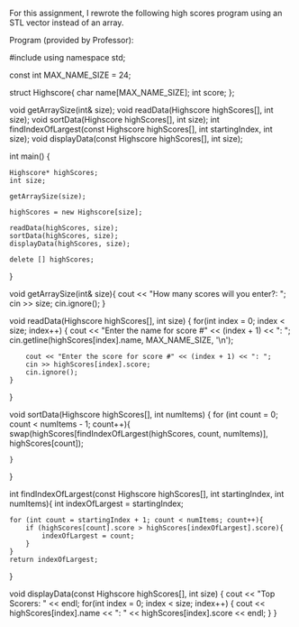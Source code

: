 For this assignment, I rewrote the following high scores program using an STL vector instead of an array.

Program (provided by Professor):

#include <iostream>
using namespace std;

const int MAX_NAME_SIZE = 24;

struct Highscore{
    char name[MAX_NAME_SIZE];
    int score;
};

void getArraySize(int& size);
void readData(Highscore highScores[], int size);
void sortData(Highscore highScores[], int size);
int findIndexOfLargest(const Highscore highScores[], int startingIndex, int size);
void displayData(const Highscore highScores[], int size);

int main()
{
    
    Highscore* highScores;
    int size;
    
    getArraySize(size);
    
    highScores = new Highscore[size];
    
    readData(highScores, size);
    sortData(highScores, size);
    displayData(highScores, size);
    
    delete [] highScores;
}





void getArraySize(int& size){
    cout << "How many scores will you enter?: ";
    cin >> size;
    cin.ignore();
}





void readData(Highscore highScores[], int size)
{
    for(int index = 0; index < size; index++)
    {
        cout << "Enter the name for score #" << (index + 1) << ": ";
        cin.getline(highScores[index].name, MAX_NAME_SIZE, '\n');
        
        cout << "Enter the score for score #" << (index + 1) << ": ";
        cin >> highScores[index].score;
        cin.ignore();
    }
}





void sortData(Highscore highScores[], int numItems) {
    for (int count = 0; count < numItems - 1; count++){
        swap(highScores[findIndexOfLargest(highScores, count, numItems)],
             highScores[count]);

    }
}





int findIndexOfLargest(const Highscore highScores[], int startingIndex, int numItems){
    int indexOfLargest = startingIndex;
    
    for (int count = startingIndex + 1; count < numItems; count++){
        if (highScores[count].score > highScores[indexOfLargest].score){
            indexOfLargest = count;
        }
    }
    return indexOfLargest;
}










void displayData(const Highscore highScores[], int size)
{
    cout << "Top Scorers: " << endl;
    for(int index = 0; index < size; index++)
    {
        cout << highScores[index].name << ": " << highScores[index].score << endl;
    }
}


